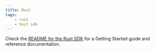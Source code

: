```yaml
---
title: Rust
tags:
    - rust
    - host sdk
---
```


Check the [README for the Rust SDK](https://github.com/extism/extism/tree/main/runtime#readme) for a Getting Started guide and reference documentation.

